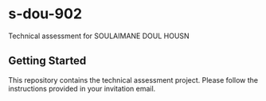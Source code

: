 # s-dou-902

Technical assessment for SOULAIMANE DOUL HOUSN

## Getting Started

This repository contains the technical assessment project. Please follow the instructions provided in your invitation email.
